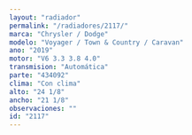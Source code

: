 ```yaml
---
layout: "radiador"
permalink: "/radiadores/2117/"
marca: "Chrysler / Dodge"
modelo: "Voyager / Town & Country / Caravan"
ano: "2019"
motor: "V6 3.3 3.8 4.0"
transmision: "Automática"
parte: "434092"
clima: "Con clima"
alto: "24 1/8"
ancho: "21 1/8"
observaciones: ""
id: "2117"
---
```



